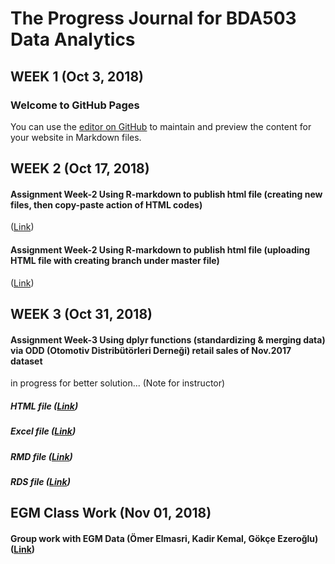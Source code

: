 # The Progress Journal for BDA503 Data Analytics
## WEEK 1 (Oct 3, 2018)
### Welcome to GitHub Pages
You can use the [editor on GitHub](https://github.com/MEF-BDA503/pj18-elmasriomer/edit/master/index.md) to maintain and preview the content for your website in Markdown files.

## WEEK 2 (Oct 17, 2018)
#### Assignment Week-2 Using R-markdown to publish html file (creating new files, then copy-paste action of HTML codes)
([Link](https://mef-bda503.github.io/pj18-elmasriomer/Assignment-Week-02)) 
#### Assignment Week-2 Using R-markdown to publish html file (uploading HTML file with creating branch under master file)
([Link](https://mef-bda503.github.io/pj18-elmasriomer/Assignment-Week-002)) 

## WEEK 3 (Oct 31, 2018)
#### Assignment Week-3 Using dplyr functions (standardizing & merging data) via ODD (Otomotiv Distribütörleri Derneği) retail sales of Nov.2017 dataset
in progress for better solution... (Note for instructor)
##### HTML file ([Link](https://mef-bda503.github.io/pj18-elmasriomer/ODD_trial3.html)) 
##### Excel file ([Link](https://github.com/MEF-BDA503/pj18-elmasriomer/blob/master/odd_retail_sales_2017_11.XLSX)) 
##### RMD file ([Link](https://github.com/MEF-BDA503/pj18-elmasriomer/blob/master/ODD_trial3.Rmd)) 
##### RDS file ([Link](https://github.com/MEF-BDA503/pj18-elmasriomer/blob/master/odd_retail_sales_2017_11.Rds)) 

## EGM Class Work (Nov 01, 2018)
####  Group work with EGM Data (Ömer Elmasri, Kadir Kemal, Gökçe Ezeroğlu) ([Link](https://mef-bda503.github.io/pj18-KadirKemal/EGM/Gokce_Omer_Kadir.html)) 

